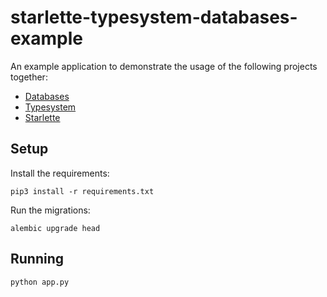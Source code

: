 # starlette-typesystem-databases-example

An example application to demonstrate the usage of the following projects together:

* [Databases](https://github.com/encode/databases)
* [Typesystem](https://github.com/encode/typesystem)
* [Starlette](https://github.com/encode/starlette)

## Setup

Install the requirements:

```
pip3 install -r requirements.txt
```

Run the migrations:

```
alembic upgrade head
```

## Running

```
python app.py
```
